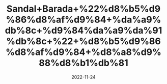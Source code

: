 ---
title: 'Sandal+Barada+%22%d8%b5%d9%86%d8%af%d9%84+%da%a9%db%8c+%d9%84%da%a9%da%91%db%8c+%22+%d8%b5%d9%86%d8%af%d9%84+%d8%a8%d9%88%d8%b1%db%81'
date: '2022-11-24' 
metatag: '' 
inventory: '0' 
draft: false 
# meta description 
shortDescripton: 'Sandal+Wood%22+It+has+been+used+to+calm+the+mind+and+relieve+anxiety%2c+reduce+signs+of+aging+and+skin+inflammation.'
description: 'Herbs+%d8%ac%da%91%db%8c+%d8%a8%d9%88%d9%b9%db%8c'
longdescription: ''
tags: ''
brand: ''
subCategory: ''
unit: '10 gm-Pk'
sellCount: '0'
featured: False
# product Price
price: '180.0'
# Product Short Description
shortDescription: 'Sandal+Wood%22+It+has+been+used+to+calm+the+mind+and+relieve+anxiety%2c+reduce+signs+of+aging+and+skin+inflammation.'
productID: '6A6F753E-663B-ED11-996A-005056B3A416'
type: 'products'
category: 'Herbs+%d8%ac%da%91%db%8c+%d8%a8%d9%88%d9%b9%db%8c' 
thumnailproduct: 'https://eraconnect.blob.core.windows.net/product-images/aminsaddiquidawakhana/d8aaeebc-a7e1-4d79-8489-e23f7a133c42.webp' 
images:
  - image: 'https://eraconnect.blob.core.windows.net/product-images/aminsaddiquidawakhana/d8aaeebc-a7e1-4d79-8489-e23f7a133c42.webp'  
Variants:
---